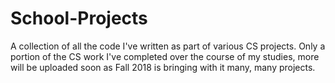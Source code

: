 # School-Projects
A collection of all the code I've written as part of various CS projects.
Only a portion of the CS work I've completed over the course of my studies,
more will be uploaded soon as Fall 2018 is bringing with it many, many projects.
